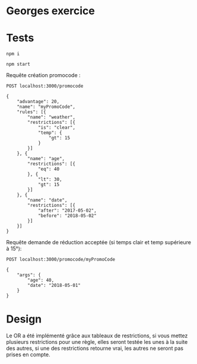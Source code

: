 # Georges exercice

Tests
====

`npm i`

`npm start`

Requête création promocode :

```
POST localhost:3000/promocode

{
	"advantage": 20,
	"name": "myPromoCode",
	"rules": [{
		"name": "weather",
		"restrictions": [{
			"is": "clear",
			"temp": {
				"gt": 15
			}
		}]
	}, {
		"name": "age",
		"restrictions": [{
			"eq": 40
		}, {
	        "lt": 30,
	        "gt": 15
    	}]
	}, {
		"name": "date",
		"restrictions": [{
			"after": "2017-05-02",
			"before": "2018-05-02"
		}]
	}]
}
```

Requête demande de réduction acceptée (si temps clair et temp supérieure à 15°):

```
POST localhost:3000/promocode/myPromoCode

{
	"args": {
		"age": 40,
		"date": "2018-05-01"
	}
}
```


Design
====

Le OR a été implémenté grâce aux tableaux de restrictions, si vous mettez plusieurs restrictions pour une règle, elles seront testée les unes à la suite des autres, si une des restrictions retourne vrai, les autres ne seront pas prises en compte. 
